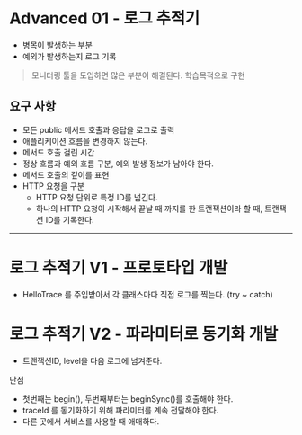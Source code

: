# Advanced 01 - 로그 추적기



- 병목이 발생하는 부분
- 예외가 발생하는지 로그 기록

> 모니터링 툴을 도입하면 많은 부분이 해결된다. 학습목적으로 구현



## 요구 사항

- 모든 public 메서드 호출과 응답을 로그로 출력
- 애플리케이션 흐름을 변경하지 않는다.
- 메서드 호출 걸린 시간
- 정상 흐름과 예외 흐름 구분, 예외 발생 정보가 남아야 한다.
- 메서드 호출의 깊이를 표현
- HTTP 요청을 구분
  - HTTP 요청 단위로 특정 ID를 넘긴다.
  - 하나의 HTTP 요청이 시작해서 끝날 때 까지를 한 트랜잭션이라 할 때, 트랜잭션 ID를 기록한다.



---

# 로그 추적기 V1 - 프로토타입 개발

- HelloTrace 를 주입받아서 각 클래스마다 직접 로그를 찍는다. (try ~ catch)



# 로그 추적기 V2 - 파라미터로 동기화 개발

- 트랜잭션ID, level을 다음 로그에 넘겨준다.



단점

- 첫번째는 begin(), 두번째부터는 beginSync()를 호출해야 한다.
- traceId 를 동기화하기 위해 파라미터를 계속 전달해야 한다.
- 다른 곳에서 서비스를 사용할 때 애매하다.